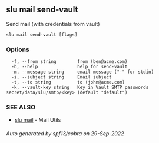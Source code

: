 ## slu mail send-vault

Send mail (with credentials from vault)

```
slu mail send-vault [flags]
```

### Options

```
  -f, --from string        from (ben@acme.com)
  -h, --help               help for send-vault
  -m, --message string     email message ("-" for stdin)
  -s, --subject string     Email subject
  -t, --to string          to (john@acme.com)
  -k, --vault-key string   Key in Vault SMTP passwords secret/data/slu/smtp/<key> (default "default")
```

### SEE ALSO

* [slu mail](slu_mail.md)	 - Mail Utils

###### Auto generated by spf13/cobra on 29-Sep-2022
